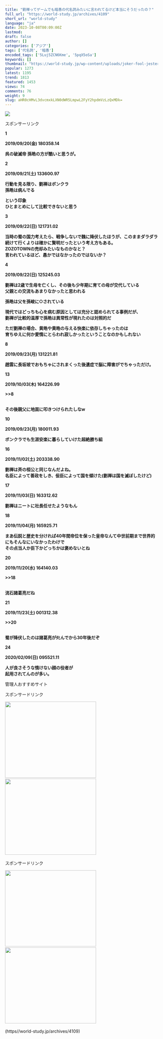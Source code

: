 ```yaml
---
title: "劉禅ってゲームでも暗愚の代名詞みたいに言われてるけど本当にそうだったの？"
full_url: "https://world-study.jp/archives/4109"
short_url: "world-study"
language: "ja"
date: 2023-10-08T00:09:00Z
lastmod: 
draft: false
author: []
categories: ['アジア']
tags: ['代名詞', '暗愚']
encoded_tags: ['5Luj5ZCN6Kme', '5pqX5oSa']
keywords: []
thumbnail: "https://world-study.jp/wp-content/uploads/joker-fool-jester-narrenfreiheit-809381.jpg"
popular: 1273
latest: 1195
trend: 1813
featured: 1453
views: 74
comments: 76
weight: 9
slug: aHR0cHMvL3dvcmxkLXN0dWR5LmpwL2FyY2hpdmVzLzQxMDk=
---
```


![](https://world-study.jp/wp-content/uploads/joker-fool-jester-narrenfreiheit-809381.jpg)

<div><p class='ps-label'>スポンサーリンク</p><p class='ps-widget'></p><p class='t_h'><strong><p>1 <p> 2019/09/20(金) 180358.14 </p></p></strong></p><p class='t_b'><strong><p> 呉の破滅帝 孫皓の方が酷いと思うが。 </p></strong></p><p></p><p class='t_b'><strong><p>2 <p> 2019/09/21(土) 133600.97 </p></p></strong></p><p><strong> 行動を見る限り、劉禅はボンクラ<br> 孫皓は病んでる </strong></p><p><strong>という印象</strong><br><strong>ひとまとめにして比較できないと思う</strong></p><p class='t_h'><strong><p>3 <p> 2019/09/22(日) 121731.02 </p></p></strong></p><p class='t_b'><strong><p> 当時の蜀の国力考えたら、戦争しないで魏に降伏したほうが、このままダラダラ続けて行くよりは確かに賢明だったという考え方もある。<br> ZOZOTOWNの売却みたいなものかなと？<br> 言われているほど、愚かではなかったのではないか？ </p></strong></p><p class='t_h'><strong><p>4 <p> 2019/09/22(日) 125245.03 </p></p></strong></p><p><strong> 劉禅は2歳で生母を亡くし、その後も少年期に育ての母が交代している<br> 父親との交流もあまりなかったと思われる </strong></p><p><strong>孫皓は父を孫峻に○されている</strong></p><p><strong>現代ではどっちも心を病む原因としては充分と認められてる事例だが、</strong><br><strong>劉禅が比較的温厚で孫皓は異常性が現れたのは対照的だ</strong></p><p><strong>ただ劉禅の場合、黄皓や黄皓の与える快楽に依存しちゃったのは</strong><br><strong>育ちゆえに何か愛情にとらわれ寂しかったということなのかもしれない</strong></p><p class='t_h'><strong><p>8 <p> 2019/09/23(月) 131221.81 </p></p></strong></p><p class='t_b'><strong><p> 趙雲に長坂坡でおもちゃにされまくった後遺症で脳に障害がでちゃっただけ。 </p></strong></p><p class='t_h t_i'><strong><p>13 <p> 2019/10/03(木) 164226.99 </p></p></strong></p><p class='t_b t_i'><strong><p><p class='anchor'>>>8</p><br> その後親父に地面に叩きつけられたしなw </p></strong></p><p class='t_h'><strong><p>10 <p> 2019/09/23(月) 180011.93 </p></p></strong></p><p class='t_b'><strong><p> ボンクラでも生涯安楽に暮らしていけた超絶勝ち組 </p></strong></p><p class='t_h'><strong><p>16 <p> 2019/11/02(土) 203338.90 </p></p></strong></p><p class='t_b'><strong><p> 劉禅は斉の桓公と同じなんだよね。<br> 名臣によって善政をしき、佞臣によって国を傾けた(劉禅は国を滅ぼしたけど) </p></strong></p><p class='t_h'><strong><p>17 <p> 2019/11/03(日) 163312.62 </p></p></strong></p><p class='t_b'><strong><p> 劉禅はニートに社長任せたようなもん </p></strong></p><p class='t_h'><strong><p>18 <p> 2019/11/04(月) 165925.71 </p></p></strong></p><p class='t_b'><strong><p> まあ伝説と歴史を分ければ40年間帝位を保った皇帝なんて中世前期まで世界的にもそんなにいなかったわけで<br> その点当人か臣下かどっちかは褒めないとね </p></strong></p><p class='t_h t_i'><strong><p>20 <p> 2019/11/20(水) 164140.03 </p></p></strong></p><p class='t_b t_i'><strong><p><p class='anchor'>>>18</p><br> 流石諸葛亮だね </p></strong></p><p class='t_h t_i'><strong><p>21 <p> 2019/11/23(土) 001312.38 </p></p></strong></p><p class='t_b t_i'><strong><p><p class='anchor'>>>20</p><br> 蜀が降伏したのは諸葛亮がﾀﾋんでから30年後だぞ </p></strong></p><p class='t_h'><strong><p>24 <p> 2020/02/09(日) 095521.11 </p></p></strong></p><p class='t_b'><strong><p> 人が良さそうな情けない顔の役者が<br> 起用されてんのが多い。 </p></strong></p> <p class='textwidget custom-html-widget'></p><p class='top_rss_down_title'> 管理人おすすめサイト </p> <p class='rss4'> </p><p class='posts-under-1'>スポンサードリンク</p><a href='https//hb.afl.rakuten.co.jp/hsc/22147dca.3eb27a4d.22147dcb.ab9930ba/?link_type=pict&ut=eyJwYWdlIjoic2hvcCIsInR5cGUiOiJwaWN0IiwiY29sIjoxLCJjYXQiOiI0NCIsImJhbiI6IjQ2MDEzNSIsImFtcCI6ZmFsc2V9' target='_blank' rel='nofollow sponsored noopener'><img src='https//hbb.afl.rakuten.co.jp/hsb/22147dca.3eb27a4d.22147dcb.ab9930ba/?me_id=1&me_adv_id=460135&t=pict' border='0' alt='' title=''></a> <br> <a href='https//px.a8.net/svt/ejp?a8mat=3TD6WR+3C9O2A+2PEO+1I1IKX' rel='nofollow'> <img border='0' width='300' height='250' alt='' src='https//www23.a8.net/svt/bgt?aid=230722875202&wid=005&eno=01&mid=s00000012624009077000&mc=1'></a> <img border='0' width='1' height='1' src='https//www10.a8.net/0.gif?a8mat=3TD6WR+3C9O2A+2PEO+1I1IKX' alt=''> <a href='https//px.a8.net/svt/ejp?a8mat=3TD6WR+4491HU+54ZG+609HT' rel='nofollow'> <img border='0' width='300' height='250' alt='' src='https//www29.a8.net/svt/bgt?aid=230722875249&wid=005&eno=01&mid=s00000023974001009000&mc=1'></a> <img border='0' width='1' height='1' src='https//www18.a8.net/0.gif?a8mat=3TD6WR+4491HU+54ZG+609HT' alt=''> <p class='posts-under-1'>スポンサードリンク</p><a href='https//px.a8.net/svt/ejp?a8mat=3BQDI5+2RFHW2+3D3Q+65U41' rel='nofollow'> <img border='0' width='300' height='250' alt='' src='https//www28.a8.net/svt/bgt?aid=201104861167&wid=005&eno=01&mid=s00000015695001035000&mc=1'></a> <img border='0' width='1' height='1' src='https//www17.a8.net/0.gif?a8mat=3BQDI5+2RFHW2+3D3Q+65U41' alt=''> <a href='https//px.a8.net/svt/ejp?a8mat=3H5J7Z+P0B9U+50+35UAKX' rel='nofollow'> <img border='0' width='300' height='250' alt='' src='https//www23.a8.net/svt/bgt?aid=210210191042&wid=005&eno=01&mid=s00000000018019121000&mc=1'></a> <img border='0' width='1' height='1' src='https//www10.a8.net/0.gif?a8mat=3H5J7Z+P0B9U+50+35UAKX' alt=''> </div>

(https//world-study.jp/archives/4109)

